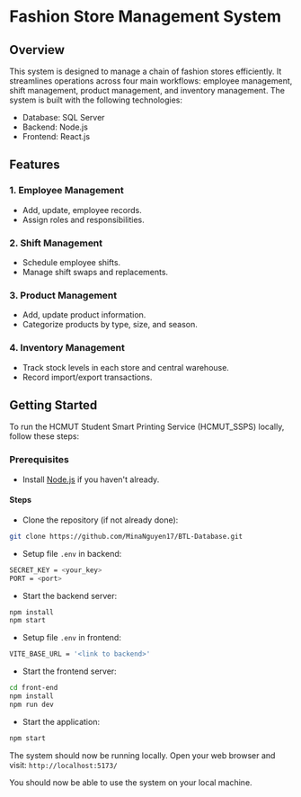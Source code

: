 # Fashion Store Management System

## Overview

This system is designed to manage a chain of fashion stores efficiently. It streamlines operations across four main workflows: employee management, shift management, product management, and inventory management. The system is built with the following technologies:

- Database: SQL Server
- Backend: Node.js
- Frontend: React.js

## Features
### 1. Employee Management
- Add, update, employee records.
- Assign roles and responsibilities.

### 2. Shift Management
- Schedule employee shifts.
- Manage shift swaps and replacements.

### 3. Product Management
- Add, update product information.
- Categorize products by type, size, and season.

### 4. Inventory Management
- Track stock levels in each store and central warehouse.
- Record import/export transactions.

## Getting Started
To run the HCMUT Student Smart Printing Service (HCMUT_SSPS) locally, follow these steps:

### Prerequisites
- Install [Node.js](https://nodejs.org/) if you haven't already.
#### Steps
- Clone the repository (if not already done):

``` bash
git clone https://github.com/MinaNguyen17/BTL-Database.git
```
- Setup file `.env` in backend:
```bash
SECRET_KEY = <your_key>
PORT = <port>
```
- Start the backend server:
``` bash
npm install
npm start
```
- Setup file `.env` in frontend:
```bash
VITE_BASE_URL = '<link to backend>'
```
- Start the frontend server:
``` bash
cd front-end
npm install
npm run dev
```
- Start the application:
``` bash
npm start
```
The system should now be running locally. Open your web browser and visit: `http://localhost:5173/`

You should now be able to use the system on your local machine.
